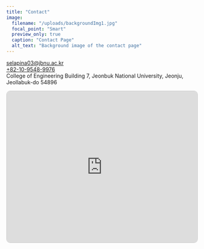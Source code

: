```yaml
---
title: "Contact"
image:
  filename: "/uploads/backgroundImg1.jpg"
  focal_point: "Smart"
  preview_only: true
  caption: "Contact Page"
  alt_text: "Background image of the contact page"
---
```


<style>
body {
  background-image: url('/uploads/backgroundImg1.jpg');
  background-size: cover;
  background-position: center;
  background-repeat: no-repeat;
  background-attachment: fixed;
}
</style>

<i class="fas fa-envelope"></i> [selapina03@jbnu.ac.kr](mailto:selapina03@jbnu.ac.kr)  
<i class="fas fa-phone"></i> [+82-10-9548-9976](tel:+821095489976)  
<i class="fas fa-map-marker-alt"></i> College of Engineering Building 7, Jeonbuk National University, Jeonju, Jeollabuk-do 54896  


<iframe 
  src="https://www.openstreetmap.org/export/embed.html?bbox=127.13403046131135%2C35.845188942490246%2C127.1349933743477%2C35.84701090498632&amp;layer=mapnik&amp;marker=35.84609992897033%2C127.13451191782951"
  title="College of Engineering Building 7, Jeonbuk National University"
  style="border:1px solid #ccc; width:100%; height:400px; border-radius: 10px;" 
  allowfullscreen 
  loading="lazy">
</iframe>
